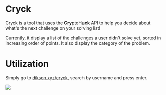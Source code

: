# Cryck

Cryck is a tool that uses the <b>Cry</b>ptoHa<b>ck</b> API to help you decide about what's the next challenge on your solving list!

Currently, it display a list of the challenges a user didn't solve yet, sorted in increasing order of points. It also display the category of the problem.

# Utilization

Simply go to [dikson.xyz/cryck](https://dikson.xyz/cryck/), search by username and press enter.

![](img/cryck.gif)
